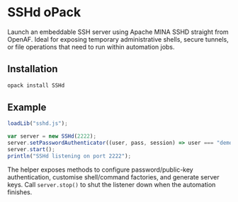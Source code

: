 # SSHd oPack

Launch an embeddable SSH server using Apache MINA SSHD straight from OpenAF. Ideal for exposing temporary administrative shells,
secure tunnels, or file operations that need to run within automation jobs.

## Installation

```bash
opack install SSHd
```

## Example

```javascript
loadLib("sshd.js");

var server = new SSHd(2222);
server.setPasswordAuthenticator((user, pass, session) => user === "demo" && pass === "demo");
server.start();
println("SSHd listening on port 2222");
```

The helper exposes methods to configure password/public-key authentication, customise shell/command factories, and generate server
keys. Call `server.stop()` to shut the listener down when the automation finishes.

